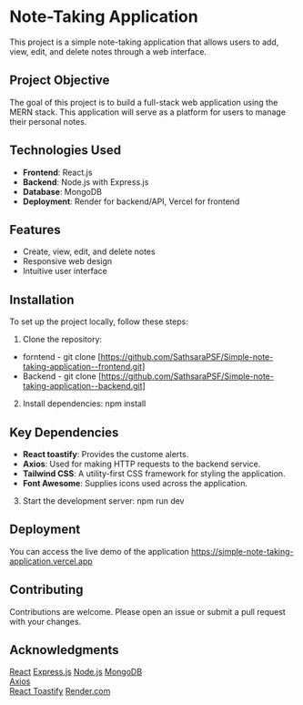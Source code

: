 # Note-Taking Application

This project is a simple note-taking application that allows users to add, view, edit, and delete notes through a web interface.

## Project Objective

The goal of this project is to build a full-stack web application using the MERN stack. This application will serve as a platform for users to manage their personal notes.

## Technologies Used

- **Frontend**: React.js
- **Backend**: Node.js with Express.js
- **Database**: MongoDB
- **Deployment**: Render for backend/API, Vercel for frontend

## Features

- Create, view, edit, and delete notes
- Responsive web design
- Intuitive user interface

## Installation

To set up the project locally, follow these steps:

1. Clone the repository:
- forntend - git clone [https://github.com/SathsaraPSF/Simple-note-taking-application--frontend.git]
- Backend - git clone [https://github.com/SathsaraPSF/Simple-note-taking-application--backend.git]


2. Install dependencies:
    npm install

## Key Dependencies

- **React toastify**: Provides the custome alerts.
- **Axios**: Used for making HTTP requests to the backend service.
- **Tailwind CSS**: A utility-first CSS framework for styling the application.
- **Font Awesome**: Supplies icons used across the application.

3. Start the development server:
    npm run dev

## Deployment

You can access the live demo of the application https://simple-note-taking-application.vercel.app

## Contributing

Contributions are welcome. Please open an issue or submit a pull request with your changes.


## Acknowledgments
<a href="https://reactjs.org">React</a>
<a href="https://expressjs.com/">Express.js</a>
<a href="https://nodejs.org/en">Node.js</a>
<a href="https://www.mongodb.com/">MongoDB</a>  
<a href="https://axios-http.com/">Axios</a>  
<a href="https://github.com/fkhadra/react-toastify">React Toastify</a> 
<a href="https://render.com]">Render.com</a> 
  
